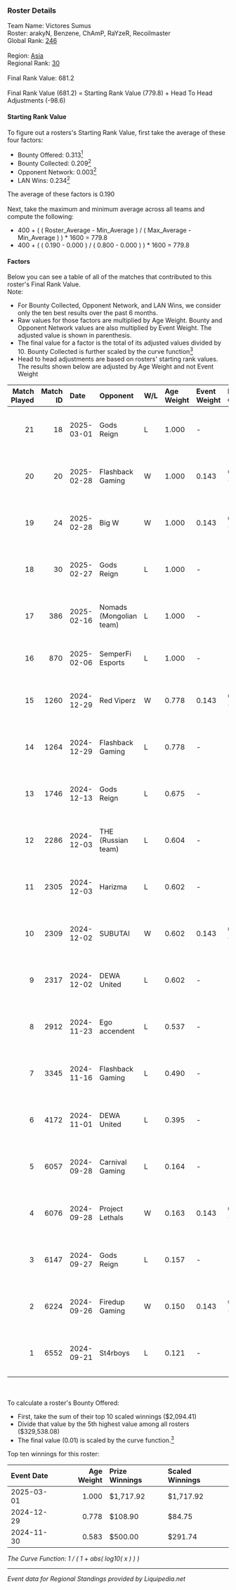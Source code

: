 ### Roster Details<br />
Team Name: Victores Sumus<br />
Roster: arakyN, Benzene, ChAmP, RaYzeR, Recoilmaster<br />
Global Rank: [246](../standings_global.md)<br />
<br />
Region: [Asia]( ../standings_asia.md)<br />
Regional Rank: [30]( ../standings_asia.md)<br />
<br />
Final Rank Value:  681.2<br />
<br />
Final Rank Value (681.2) = Starting Rank Value (779.8) + Head To Head Adjustments (-98.6)<br />

#### Starting Rank Value<br />
To figure out a rosters's Starting Rank Value, first take the average of these four factors:<br />
- Bounty Offered: 0.313[<sup>1</sup>](#table2)
- Bounty Collected: 0.209[<sup>2</sup>](#table1)
- Opponent Network: 0.003[<sup>2</sup>](#table1)
- LAN Wins: 0.234[<sup>2</sup>](#table1)

The average of these factors is 0.190<br />
<br />
Next, take the maximum and minimum average across all teams and compute the following:<br />
- 400 + ( ( Roster_Average - Min_Average ) / ( Max_Average - Min_Average ) ) * 1600 = 779.8
- 400 + ( ( 0.190 - 0.000 ) / ( 0.800 - 0.000 ) ) * 1600 = 779.8


#### Factors<br />
Below you can see a table of all of the matches that contributed to this roster's Final Rank Value.<br />
Note:<br />

- For Bounty Collected, Opponent Network, and LAN Wins, we consider only the ten best results over the past 6 months.
- Raw values for those factors are multiplied by Age Weight. Bounty and Opponent Network values are also multiplied by Event Weight. The adjusted value is shown in parenthesis.
- The final value for a factor is the total of its adjusted values divided by 10. Bounty Collected is further scaled by the curve function[<sup>3</sup>](#curveFunction)
- Head to head adjustments are based on rosters' starting rank values. The results shown below are adjusted by Age Weight and not Event Weight
<span id="table1"></span><br />


| Match Played | Match ID | Date       | Opponent                | W/L | Age Weight | Event Weight | Bounty Collected | Opponent Network | LAN Wins  | H2H Adj. | Roster                                       |
| -: | -: | :- | :- | :- | :- | :- | :- | :- | :- | -: | :- |
|           21 |       18 | 2025-03-01 | Gods Reign              | L   | 1.000      | -            | -                | -                | -         |    -8.61 | arakyN, Benzene, ChAmP, RaYzeR, Recoilmaster |
|           20 |       20 | 2025-02-28 | Flashback Gaming        | W   | 1.000      | 0.143        | 0.006 (0.001)    | 0.140 (0.020)    | 1 (1.000) |    19.02 | arakyN, Benzene, ChAmP, RaYzeR, Recoilmaster |
|           19 |       24 | 2025-02-28 | Big W                   | W   | 1.000      | 0.143        | 0.005 (0.001)    | 0.071 (0.010)    | 1 (1.000) |    16.27 | arakyN, Benzene, ChAmP, RaYzeR, Recoilmaster |
|           18 |       30 | 2025-02-27 | Gods Reign              | L   | 1.000      | -            | -                | -                | -         |    -8.40 | arakyN, Benzene, ChAmP, RaYzeR, Recoilmaster |
|           17 |      386 | 2025-02-16 | Nomads (Mongolian team) | L   | 1.000      | -            | -                | -                | -         |   -20.22 | arakyN, Benzene, ChAmP, RaYzeR, Recoilmaster |
|           16 |      870 | 2025-02-06 | SemperFi Esports        | L   | 1.000      | -            | -                | -                | -         |   -19.28 | arakyN, Benzene, ChAmP, p7, Recoilmaster     |
|           15 |     1260 | 2024-12-29 | Red Viperz              | W   | 0.778      | 0.143        | 0.000 (0.000)    | 0.000 (0.000)    | 0 (0.000) |     3.79 | arakyN, Benzene, ChAmP, RaYzeR, Recoilmaster |
|           14 |     1264 | 2024-12-29 | Flashback Gaming        | L   | 0.778      | -            | -                | -                | -         |    -9.06 | arakyN, Benzene, ChAmP, RaYzeR, Recoilmaster |
|           13 |     1746 | 2024-12-13 | Gods Reign              | L   | 0.675      | -            | -                | -                | -         |    -6.74 | arakyN, Benzene, ChAmP, RaYzeR, Recoilmaster |
|           12 |     2286 | 2024-12-03 | THE (Russian team)      | L   | 0.604      | -            | -                | -                | -         |   -11.25 | arakyN, Benzene, ChAmP, RaYzeR, Recoilmaster |
|           11 |     2305 | 2024-12-03 | Harizma                 | L   | 0.602      | -            | -                | -                | -         |    -9.65 | arakyN, Benzene, ChAmP, RaYzeR, Recoilmaster |
|           10 |     2309 | 2024-12-02 | SUBUTAI                 | W   | 0.602      | 0.143        | 0.001 (0.000)    | 0.051 (0.004)    | 0 (0.000) |     4.26 | arakyN, Benzene, ChAmP, RaYzeR, Recoilmaster |
|            9 |     2317 | 2024-12-02 | DEWA United             | L   | 0.602      | -            | -                | -                | -         |   -13.38 | arakyN, Benzene, ChAmP, RaYzeR, Recoilmaster |
|            8 |     2912 | 2024-11-23 | Ego accendent           | L   | 0.537      | -            | -                | -                | -         |   -11.10 | arakyN, Benzene, ChAmP, RaYzeR, Recoilmaster |
|            7 |     3345 | 2024-11-16 | Flashback Gaming        | L   | 0.490      | -            | -                | -                | -         |    -7.05 | arakyN, Benzene, ChAmP, RaYzeR, Recoilmaster |
|            6 |     4172 | 2024-11-01 | DEWA United             | L   | 0.395      | -            | -                | -                | -         |    -9.77 | arakyN, Benzene, ChAmP, RaYzeR, Recoilmaster |
|            5 |     6057 | 2024-09-28 | Carnival Gaming         | L   | 0.164      | -            | -                | -                | -         |    -4.31 | arakyN, Benzene, ChAmP, RaYzeR, Recoilmaster |
|            4 |     6076 | 2024-09-28 | Project Lethals         | W   | 0.163      | 0.143        | 0.000 (0.000)    | 0.007 (0.000)    | 0 (0.000) |     0.56 | arakyN, Benzene, ChAmP, RaYzeR, Recoilmaster |
|            3 |     6147 | 2024-09-27 | Gods Reign              | L   | 0.157      | -            | -                | -                | -         |    -1.59 | arakyN, Benzene, ChAmP, RaYzeR, Recoilmaster |
|            2 |     6224 | 2024-09-26 | Firedup Gaming          | W   | 0.150      | 0.143        | 0.000 (0.000)    | 0.007 (0.000)    | 0 (0.000) |     0.51 | arakyN, Benzene, ChAmP, RaYzeR, Recoilmaster |
|            1 |     6552 | 2024-09-21 | St4rboys                | L   | 0.121      | -            | -                | -                | -         |    -2.60 | arakyN, Benzene, ChAmP, RaYzeR, Recoilmaster |

<br />
<span id="table2"></span><br />
To calculate a roster's Bounty Offered:<br />

- First, take the sum of their top 10 scaled winnings ($2,094.41)
- Divide that value by the 5th highest value among all rosters ($329,538.08)
- The final value (0.01) is scaled by the curve function.[<sup>3</sup>](#curveFunction)

Top ten winnings for this roster:<br />

| Event Date | Age Weight | Prize Winnings | Scaled Winnings |
| :- | -: | :- | :- |
| 2025-03-01 |      1.000 | $1,717.92      | $1,717.92       |
| 2024-12-29 |      0.778 | $108.90        | $84.75          |
| 2024-11-30 |      0.583 | $500.00        | $291.74         |


<span id="curveFunction"></span>_The Curve Function: 1 / ( 1 + abs( log10( x ) ) )_<br />

---
_Event data for Regional Standings provided by Liquipedia.net_<br />
